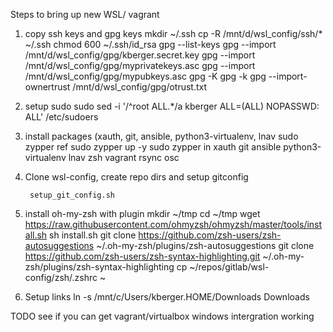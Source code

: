 
Steps to bring up new WSL/ vagrant

1) copy ssh keys and gpg keys
	   mkdir ~/.ssh
	   cp -R /mnt/d/wsl_config/ssh/* ~/.ssh
	   chmod 600 ~/.ssh/id_rsa
	   gpg --list-keys
	   gpg --import /mnt/d/wsl_config/gpg/kberger.secret.key
	   gpg --import /mnt/d/wsl_config/gpg/myprivatekeys.asc
	   gpg --import /mnt/d/wsl_config/gpg/mypubkeys.asc
	   gpg -K
       gpg -k
	   gpg --import-ownertrust /mnt/d/wsl_config/gpg/otrust.txt
	   
2) setup sudo
		sudo sed -i  '/^root ALL.*/a kberger ALL=(ALL) NOPASSWD: ALL' /etc/sudoers
3) install packages (xauth, git, ansible, python3-virtualenv, lnav
		sudo zypper ref
		sudo zypper up  -y
		sudo zypper in xauth git ansible python3-virtualenv lnav zsh vagrant rsync osc

4) Clone wsl-config, create repo dirs and setup gitconfig
		
		setup_git_config.sh
		
5) install oh-my-zsh with plugin
		mkdir ~/tmp
		cd ~/tmp
		wget https://raw.githubusercontent.com/ohmyzsh/ohmyzsh/master/tools/install.sh
		sh install.sh
		git clone https://github.com/zsh-users/zsh-autosuggestions ~/.oh-my-zsh/plugins/zsh-autosuggestions
		git clone https://github.com/zsh-users/zsh-syntax-highlighting.git ~/.oh-my-zsh/plugins/zsh-syntax-highlighting
		cp ~/repos/gitlab/wsl-config/zsh/.zshrc ~
	

8) Setup links
		ln -s /mnt/c/Users/kberger.HOME/Downloads Downloads

TODO see if you can get vagrant/virtualbox windows intergration working
